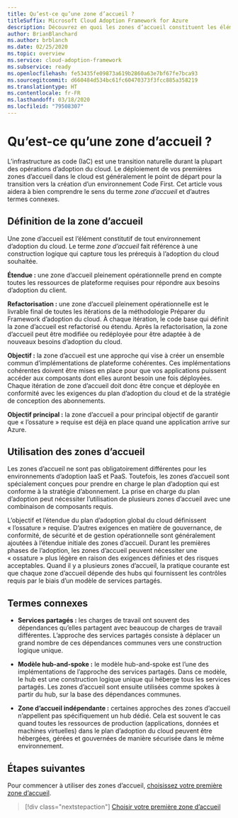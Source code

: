 ```yaml
---
title: Qu’est-ce qu’une zone d’accueil ?
titleSuffix: Microsoft Cloud Adoption Framework for Azure
description: Découvrez en quoi les zones d’accueil constituent les éléments constitutifs de tout environnement d’adoption du cloud.
author: BrianBlanchard
ms.author: brblanch
ms.date: 02/25/2020
ms.topic: overview
ms.service: cloud-adoption-framework
ms.subservice: ready
ms.openlocfilehash: fe53435fe09873a619b2860a63e7bf67fe7bca93
ms.sourcegitcommit: d660484d534bc61fc60470373f3fcc885a358219
ms.translationtype: HT
ms.contentlocale: fr-FR
ms.lasthandoff: 03/18/2020
ms.locfileid: "79508307"
---
```

<!-- markdownlint-disable MD026 -->

# <a name="what-is-a-landing-zone"></a>Qu’est-ce qu’une zone d’accueil ?

L’infrastructure as code (IaC) est une transition naturelle durant la plupart des opérations d’adoption du cloud. Le déploiement de vos premières zones d’accueil dans le cloud est généralement le point de départ pour la transition vers la création d’un environnement Code First. Cet article vous aidera à bien comprendre le sens du terme _zone d’accueil_ et d’autres termes connexes.

## <a name="landing-zone-definition"></a>Définition de la zone d’accueil

Une zone d’accueil est l’élément constitutif de tout environnement d’adoption du cloud. Le terme _zone d’accueil_ fait référence à une construction logique qui capture tous les prérequis à l’adoption du cloud souhaitée.

**Étendue :** une zone d’accueil pleinement opérationnelle prend en compte toutes les ressources de plateforme requises pour répondre aux besoins d’adoption du client.

**Refactorisation :** une zone d’accueil pleinement opérationnelle est le livrable final de toutes les itérations de la méthodologie Préparer du Framework d’adoption du cloud. À chaque itération, le code base qui définit la zone d’accueil est refactorisé ou étendu. Après la refactorisation, la zone d’accueil peut être modifiée ou redéployée pour être adaptée à de nouveaux besoins d’adoption du cloud.

**Objectif :** la zone d’accueil est une approche qui vise à créer un ensemble commun d’implémentations de plateforme cohérentes. Ces implémentations cohérentes doivent être mises en place pour que vos applications puissent accéder aux composants dont elles auront besoin une fois déployées. Chaque itération de zone d’accueil doit donc être conçue et déployée en conformité avec les exigences du plan d’adoption du cloud et de la stratégie de conception des abonnements.

**Objectif principal :** la zone d’accueil a pour principal objectif de garantir que « l’ossature » requise est déjà en place quand une application arrive sur Azure.

## <a name="landing-zone-usage"></a>Utilisation des zones d’accueil

Les zones d’accueil ne sont pas obligatoirement différentes pour les environnements d’adoption IaaS et PaaS. Toutefois, les zones d’accueil sont spécialement conçues pour prendre en charge le plan d’adoption qui est conforme à la stratégie d’abonnement. La prise en charge du plan d’adoption peut nécessiter l’utilisation de plusieurs zones d’accueil avec une combinaison de composants requis.

L’objectif et l’étendue du plan d’adoption global du cloud définissent « l’ossature » requise. D’autres exigences en matière de gouvernance, de conformité, de sécurité et de gestion opérationnelle sont généralement ajoutées à l’étendue initiale des zones d’accueil. Durant les premières phases de l’adoption, les zones d’accueil peuvent nécessiter une « ossature » plus légère en raison des exigences définies et des risques acceptables.  Quand il y a plusieurs zones d’accueil, la pratique courante est que chaque zone d’accueil dépende des hubs qui fournissent les contrôles requis par le biais d’un modèle de services partagés.

## <a name="related-terms"></a>Termes connexes

- **Services partagés :** les charges de travail ont souvent des dépendances qu’elles partagent avec beaucoup de charges de travail différentes. L’approche des services partagés consiste à déplacer un grand nombre de ces dépendances communes vers une construction logique unique.

- **Modèle hub-and-spoke :** le modèle hub-and-spoke est l’une des implémentations de l’approche des services partagés. Dans ce modèle, le hub est une construction logique unique qui héberge tous les services partagés. Les zones d’accueil sont ensuite utilisées comme spokes à partir du hub, sur la base des dépendances communes.

- **Zone d’accueil indépendante :** certaines approches des zones d’accueil n’appellent pas spécifiquement un hub dédié. Cela est souvent le cas quand toutes les ressources de production (applications, données et machines virtuelles) dans le plan d’adoption du cloud peuvent être hébergées, gérées et gouvernées de manière sécurisée dans le même environnement.

## <a name="next-steps"></a>Étapes suivantes

Pour commencer à utiliser des zones d’accueil, [choisissez votre première zone d’accueil](./first-landing-zone.md).

> [!div class="nextstepaction"]
> [Choisir votre première zone d’accueil](./first-landing-zone.md)
